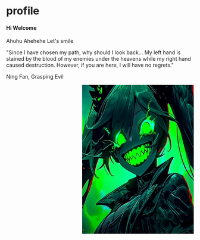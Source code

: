 # profile
<h4>Hi Welcome</h4>
<p>Ahuhu Ahehehe Let's smile</p>

<p>
  "Since I have chosen my path, why should I look back… My left hand is stained by the blood of my enemies under the heavens while my right hand caused destruction. However, if you are here, I will have no regrets."

Ning Fan, Grasping Evil
</p>
<img width="300" height="400" align="right" alt="avatar"src="https://github.com/updevil/profile/blob/main/avatar.PNG">
